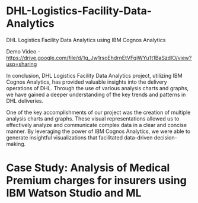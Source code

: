 # DHL-Logistics-Facility-Data-Analytics
DHL Logistics Facility Data Analytics using IBM Cognos Analytics 

Demo Video - https://drive.google.com/file/d/1g_Jw1rsoEhdrnEtVFqiWYu1t1BaSzdlO/view?usp=sharing 

In conclusion, DHL Logistics Facility Data Analytics project, utilizing IBM Cognos Analytics, has provided valuable insights into the delivery operations of DHL. Through the use of various analysis charts and graphs, we have gained a deeper understanding of the key trends and patterns in DHL deliveries.

One of the key accomplishments of our project was the creation of multiple analysis charts and graphs. These visual representations allowed us to effectively analyze and communicate complex data in a clear and concise manner. By leveraging the power of IBM Cognos Analytics, we were able to generate insightful visualizations that facilitated data-driven decision-making.

# Case Study: Analysis of Medical Premium charges for insurers using IBM Watson Studio and ML 
